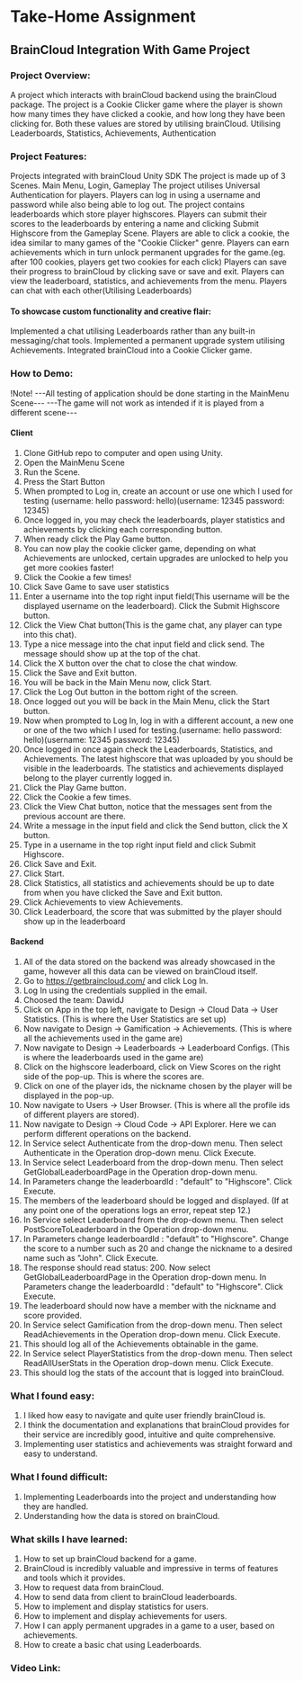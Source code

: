 # Take-Home Assignment

## BrainCloud Integration With Game Project

### Project Overview:
A project which interacts with brainCloud backend using the brainCloud package.
The project is a Cookie Clicker game where the player is shown how many times they have clicked a cookie,
and how long they have been clicking for. Both these values are stored by utilising brainCloud.
Utilising Leaderboards, Statistics, Achievements, Authentication

### Project Features:
Projects integrated with brainCloud Unity SDK
The project is made up of 3 Scenes. Main Menu, Login, Gameplay
The project utilises Universal Authentication for players.
Players can log in using a username and password while also being able to log out.
The project contains leaderboards which store player highscores.
Players can submit their scores to the leaderboards by entering a name and clicking Submit Highscore from the Gameplay Scene.
Players are able to click a cookie, the idea similar to many games of the "Cookie Clicker" genre.
Players can earn achievements which in turn unlock permanent upgrades for the game.(eg. after 100 cookies, players get two cookies for each click)
Players can save their progress to brainCloud by clicking save or save and exit.
Players can view the leaderboard, statistics, and achievements from the menu.
Players can chat with each other(Utilising Leaderboards)

#### To showcase custom functionality and creative flair:
Implemented a chat utilising Leaderboards rather than any built-in messaging/chat tools.
Implemented a permanent upgrade system utilising Achievements.
Integrated brainCloud into a Cookie Clicker game.  

### How to Demo:
!Note!
---All testing of application should be done starting in the MainMenu Scene---
---The game will not work as intended if it is played from a different scene---

#### Client
1. Clone GitHub repo to computer and open using Unity.
2. Open the MainMenu Scene
3. Run the Scene.
4. Press the Start Button
5. When prompted to Log in, create an account or use one which I used for testing (username: hello password: hello)(username: 12345 password: 12345)
6. Once logged in, you may check the leaderboards, player statistics and achievements by clicking each corresponding button.
7. When ready click the Play Game button.
8. You can now play the cookie clicker game, depending on what Achievements are unlocked, certain upgrades are unlocked to help you get more cookies faster!
9. Click the Cookie a few times!
10. Click Save Game to save user statistics
11. Enter a username into the top right input field(This username will be the displayed username on the leaderboard). Click the Submit Highscore button.
12. Click the View Chat button(This is the game chat, any player can type into this chat).
13. Type a nice message into the chat input field and click send. The message should show up at the top of the chat.
14. Click the X button over the chat to close the chat window.
15. Click the Save and Exit button.
16. You will be back in the Main Menu now, click Start.
17. Click the Log Out button in the bottom right of the screen.
18. Once logged out you will be back in the Main Menu, click the Start button.
19. Now when prompted to Log In, log in with a different account, a new one or one of the two which I used for testing.(username: hello password: hello)(username: 12345 password: 12345)
20. Once logged in once again check the Leaderboards, Statistics, and Achievements. The latest highscore that was uploaded by you should be visible in the leaderboards. The statistics and achievements displayed belong to the player currently logged in.
21. Click the Play Game button.
22. Click the Cookie a few times.
23. Click the View Chat button, notice that the messages sent from the previous account are there.
24. Write a message in the input field and click the Send button, click the X button.
25. Type in a username in the top right input field and click Submit Highscore.
25. Click Save and Exit.
26. Click Start.
27. Click Statistics, all statistics and achievements should be up to date from when you have clicked the Save and Exit button.
28. Click Achievements to view Achievements.
29. Click Leaderboard, the score that was submitted by the player should show up in the leaderboard

#### Backend
1. All of the data stored on the backend was already showcased in the game, however all this data can be viewed on brainCloud itself.
2. Go to https://getbraincloud.com/ and click Log In. 
3. Log In using the credentials supplied in the email.
4. Choosed the team: DawidJ
5. Click on App in the top left, navigate to Design -> Cloud Data -> User Statistics. (This is where the User Statistics are set up)
6. Now navigate to Design -> Gamification -> Achievements. (This is where all the achievements used in the game are)
7. Now navigate to Design -> Leaderboards -> Leaderboard Configs. (This is where the leaderboards used in the game are)
8. Click on the highscore leaderboard, click on View Scores on the right side of the pop-up. This is where the scores are.
9. Click on one of the player ids, the nickname chosen by the player will be displayed in the pop-up.
10. Now navigate to Users -> User Browser. (This is where all the profile ids of different players are stored).
11. Now navigate to Design -> Cloud Code -> API Explorer. Here we can perform different operations on the backend.
12. In Service select Authenticate from the drop-down menu. Then select Authenticate in the Operation drop-down menu. Click Execute.
13. In Service select Leaderboard from the drop-down menu. Then select GetGlobalLeaderboardPage in the Operation drop-down menu.
14. In Parameters change the leaderboardId : "default" to "Highscore". Click Execute.
15. The members of the leaderboard should be logged and displayed. (If at any point one of the operations logs an error, repeat step 12.)
16. In Service select Leaderboard from the drop-down menu. Then select PostScoreToLeaderboard in the Operation drop-down menu.
17. In Parameters change leaderboardId : "default" to "Highscore". Change the score to a number such as 20 and change the nickname to a desired name such as "John". Click Execute.
18. The response should read status: 200. Now select GetGlobalLeaderboardPage in the Operation drop-down menu. In Parameters change the leaderboardId : "default" to "Highscore". Click Execute.
19. The leaderboard should now have a member with the nickname and score provided.
20. In Service select Gamification from the drop-down menu. Then select ReadAchievements in the Operation drop-down menu. Click Execute.
21. This should log all of the Achievements obtainable in the game.
22. In Service select PlayerStatistics from the drop-down menu. Then select ReadAllUserStats in the Operation drop-down menu. Click Execute.
23. This should log the stats of the account that is logged into brainCloud.

### What I found easy:
1. I liked how easy to navigate and quite user friendly brainCloud is.
2. I think the documentation and explanations that brainCloud provides for their service are incredibly good, intuitive and quite comprehensive.
3. Implementing user statistics and achievements was straight forward and easy to understand.

### What I found difficult:
1. Implementing Leaderboards into the project and understanding how they are handled. 
2. Understanding how the data is stored on brainCloud.

### What skills I have learned:
1. How to set up brainCloud backend for a game. 
2. BrainCloud is incredibly valuable and impressive in terms of features and tools which it provides.
3. How to request data from brainCloud.
4. How to send data from client to brainCloud leaderboards.
5. How to implement and display statistics for users.
6. How to implement and display achievements for users.
7. How I can apply permanent upgrades in a game to a user, based on achievements.
8. How to create a basic chat using Leaderboards.

### Video Link:

